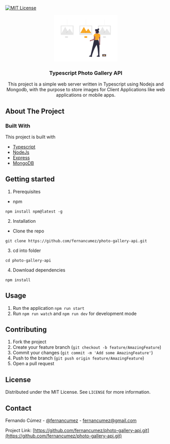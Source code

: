 <!-- PROJECT SHIELDS -->

[![MIT License][license-shield]][license-url]

<!-- PROJECT LOGO -->

<p align="center">
  <span>
    <img src="docs/logo.png" alt="Logo" width="200">
  </span>
  <h3 align="center">Typescript Photo Gallery API</h3>
  <p align="center">
   This project is a simple web server written in Typescript using Nodejs and Mongodb, with the purpose to store images for Client Applications like web applications or mobile apps.
  </p>
</p>

<!-- ABOUT THE PROJECT -->

## About The Project

### Built With

This project is built with

- [Typescript](https://www.typescriptlang.org/)
- [NodeJs](https://nodejs.org/)
- [Express](https://expressjs.com/)
- [MongoDB](https://www.mongodb.com/)

<!-- GETTING STARTED -->

## Getting started

1. Prerequisites

- npm

```
npm install npm@latest -g
```

2. Installation

- Clone the repo

```
git clone https://github.com/fernancumez/photo-gallery-api.git
```

3. cd into folder

```
cd photo-gallery-api
```

4. Download dependencies

```
npm install
```

<!-- USAGE -->

## Usage

1. Run the application `npm run start`
2. Run `npm run watch` and `npm run dev` for development mode

<!-- CONTRIBUTING -->

## Contributing

1.  Fork the project
2.  Create your feature branch (`git checkout -b feature/AmazingFeature`)
3.  Commit your changes (`git commit -m 'Add some AmazingFeature'`)
4.  Push to the branch (`git push origin feature/AmazingFeature`)
5.  Open a pull request

## License

Distributed under the MIT License. See `LICENSE` for more information.

<!-- CONTACT -->

## Contact

Fernando Cúmez - [@fernancumez](https://twitter.com/fernancumez) - fernancumez@gmail.com

Project Link: [https://github.com/fernancumez/photo-gallery-api.git](https://github.com/fernancumez/photo-gallery-api.git)

<!-- MARKDOWN LINKS & IMAGES -->
<!-- https://www.markdownguide.org/basic-syntax/#reference-style-links -->

[license-shield]: https://img.shields.io/github/license/othneildrew/Best-README-Template.svg?style=flat-square
[license-url]: https://github.com/fernancumez/dino-chrome/blob/main/LICENSE
